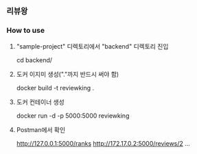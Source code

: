 ## **`리뷰왕 `**

### How to use

1. "sample-project" 디렉토리에서 "backend" 디렉토리 진입

   cd backend/

2. 도커 이지미 생성("."까지 반드시 써야 함)

   docker build -t reviewking .

3. 도커 컨테이너 생성

   docker run -d -p 5000:5000 reviewking

4. Postman에서 확인

   http://127.0.0.1:5000/ranks
   http://172.17.0.2:5000/reviews/2
   ...
